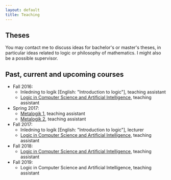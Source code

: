 ```yaml
---
layout: default
title: Teaching
---
```

## Theses
You may contact me to discuss ideas for bachelor's or master's theses, in
particular ideas related to logic or philosophy of mathematics. I might also be
a possible supervisor.

## Past, current and upcoming courses

- Fall 2016:
  - Inledning to logik [English: "Introduction to logic"],
    teaching assistant
  - [Logic in Computer Science and Artificial Intelligence](https://www2.philosophy.su.se/goranko/Courses2016/LiCSAI-2016.html),
    teaching assistant
- Spring 2017:
  - [Metalogik 1](https://www.philosophy.su.se/utbildning/kurser/grundniv%C3%A5/deltidskurser/2.39025),
    teaching assistant
  - [Metalogik 2](https://www.philosophy.su.se/utbildning/kurser/grundniv%C3%A5/deltidskurser/2.39026/metalogik-2-ofullst%C3%A4ndighet-och-oavg%C3%B6rbarhet-7-5-hp-1.218009),
    teaching assistant
- Fall 2017:
  - Inledning to logik [English: "Introduction to logic"],
    lecturer
  - [Logic in Computer Science and Artificial Intelligence](https://www2.philosophy.su.se/goranko/Courses2017/LiCSAI-2017.html),
    teaching assistant
- Fall 2018:
  - [Logic in Computer Science and Artificial Intelligence](https://www2.philosophy.su.se/goranko/Courses2018/LiCSAI-2018.html),
    teaching assistant
- Fall 2019:
  - Logic in Computer Science and Artificial Intelligence,
    teaching assistant
